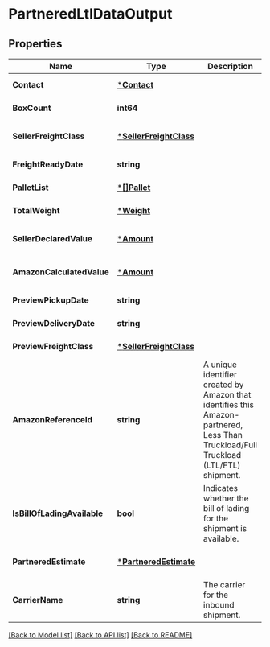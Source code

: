 # PartneredLtlDataOutput

## Properties
Name | Type | Description | Notes
------------ | ------------- | ------------- | -------------
**Contact** | [***Contact**](Contact.md) |  | [default to null]
**BoxCount** | **int64** |  | [default to null]
**SellerFreightClass** | [***SellerFreightClass**](SellerFreightClass.md) |  | [optional] [default to null]
**FreightReadyDate** | **string** |  | [default to null]
**PalletList** | [***[]Pallet**](array.md) |  | [default to null]
**TotalWeight** | [***Weight**](Weight.md) |  | [default to null]
**SellerDeclaredValue** | [***Amount**](Amount.md) |  | [optional] [default to null]
**AmazonCalculatedValue** | [***Amount**](Amount.md) |  | [optional] [default to null]
**PreviewPickupDate** | **string** |  | [default to null]
**PreviewDeliveryDate** | **string** |  | [default to null]
**PreviewFreightClass** | [***SellerFreightClass**](SellerFreightClass.md) |  | [default to null]
**AmazonReferenceId** | **string** | A unique identifier created by Amazon that identifies this Amazon-partnered, Less Than Truckload/Full Truckload (LTL/FTL) shipment. | [default to null]
**IsBillOfLadingAvailable** | **bool** | Indicates whether the bill of lading for the shipment is available. | [default to null]
**PartneredEstimate** | [***PartneredEstimate**](PartneredEstimate.md) |  | [optional] [default to null]
**CarrierName** | **string** | The carrier for the inbound shipment. | [default to null]

[[Back to Model list]](../README.md#documentation-for-models) [[Back to API list]](../README.md#documentation-for-api-endpoints) [[Back to README]](../README.md)

